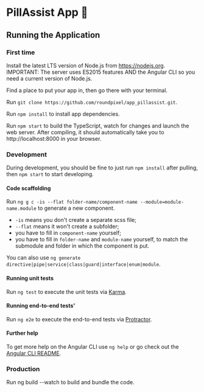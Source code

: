 # PillAssist App 💊
## Running the Application
### First time
Install the latest LTS version of Node.js from https://nodejs.org. IMPORTANT: The server uses ES2015 features AND the Angular CLI so you need a current version of Node.js.

Find a place to put your app in, then go there with your terminal.

Run `git clone https://github.com/roundpixel/app_pillassist.git`.

Run `npm install` to install app dependencies.

Run `npm start` to build the TypeScript, watch for changes and launch the web server.
After compiling, it should automatically take you to http://localhost:8000 in your browser.

### Development

During development, you should be fine to just run `npm install` after pulling, then `npm start` to start developing.

#### Code scaffolding

Run `ng g c -is --flat folder-name/component-name --module=module-name.module` to generate a new component.
- `-is` means you don't create a separate scss file;
- `--flat` means it won't create a subfolder;
- you have to fill in `component-name` yourself;
- you have to fill in `folder-name` and `module-name` yourself, to match the submodule and folder in which the component is put.

You can also use `ng generate directive|pipe|service|class|guard|interface|enum|module`.

#### Running unit tests

Run `ng test` to execute the unit tests via [Karma](https://karma-runner.github.io).

#### Running end-to-end tests'

Run `ng e2e` to execute the end-to-end tests via [Protractor](http://www.protractortest.org/).

#### Further help

To get more help on the Angular CLI use `ng help` or go check out the [Angular CLI README](https://github.com/angular/angular-cli/blob/master/README.md).

### Production
Run ng build --watch to build and bundle the code.


